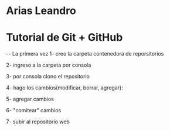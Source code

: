 # Arias Leandro
# Tutorial de Git + GitHub

-- La primera vez 
1- creo la carpeta contenedora de reporsitorios

2- ingreso a la carpeta por consola

3- por consola clono el repositorio

4- hago los cambios(modificar, borrar, agregar):

5- agregar cambios

6- "comitear" cambios

7- subir al repositorio web